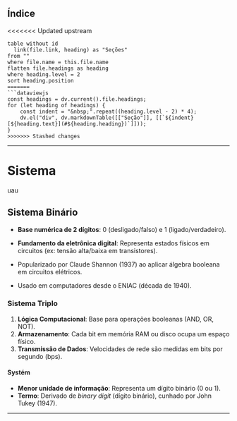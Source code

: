 ## Índice
<<<<<<< Updated upstream
```dataview
table without id
  link(file.link, heading) as "Seções"
from ""
where file.name = this.file.name
flatten file.headings as heading
where heading.level = 2
sort heading.position
=======
```dataviewjs
const headings = dv.current().file.headings;
for (let heading of headings) {
    const indent = "&nbsp;".repeat((heading.level - 2) * 4);
    dv.el("div", dv.markdownTable([["Seção"]], [[`${indent} [${heading.text}](#${heading.heading})`]]));
}
>>>>>>> Stashed changes

```


---
# Sistema
uau

## Sistema Binário

- **Base numérica de 2 dígitos**: 0 (desligado/falso) e 1 (ligado/verdadeiro).  
- **Fundamento da eletrônica digital**: Representa estados físicos em circuitos (ex: tensão alta/baixa em transistores).  

- Popularizado por Claude Shannon (1937) ao aplicar álgebra booleana em circuitos elétricos.  
- Usado em computadores desde o ENIAC (década de 1940).  
### Sistema Triplo

1. **Lógica Computacional**: Base para operações booleanas (AND, OR, NOT).  
2. **Armazenamento**: Cada bit em memória RAM ou disco ocupa um espaço físico.  
3. **Transmissão de Dados**: Velocidades de rede são medidas em bits por segundo (bps).  
 
#### Systém

- **Menor unidade de informação**: Representa um dígito binário (0 ou 1).  
- **Termo**: Derivado de *binary digit* (dígito binário), cunhado por John Tukey (1947).  


---



